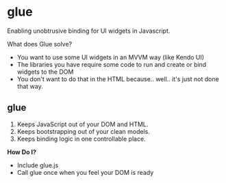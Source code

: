 glue
====

Enabling unobtrusive binding for UI widgets in Javascript.

What does Glue solve?

* You want to use some UI widgets in an MVVM way (like Kendo UI)
* The libraries you have require some code to run and create or bind widgets to the DOM
* You don't want to do that in the HTML because.. well.. it's just not done that way.


glue
----
1. Keeps JavaScript out of your DOM and HTML.
2. Keeps bootstrapping out of your clean models.
3. Keeps binding logic in one controllable place.


**How Do I?**

- Include glue.js
- Call glue once when you feel your DOM is ready



